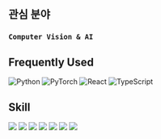 ## 관심 분야
### `Computer Vision & AI`

## Frequently Used
<div>
  <img alt="Python" src ="https://img.shields.io/badge/Python-3776AB.svg?&style=for-the-badge&logo=Python&logoColor=white"/>
  <img alt="PyTorch" src ="https://img.shields.io/badge/PyTorch-EE4C2C.svg?&style=for-the-badge&logo=PyTorch&logoColor=white"/>
  <img alt="React" src ="https://img.shields.io/badge/React-61DAFB.svg?&style=for-the-badge&logo=React&logoColor=white"/>
  <img alt="TypeScript" src ="https://img.shields.io/badge/TypeScript-3178C6.svg?&style=for-the-badge&logo=TypeScript&logoColor=white"/>
</div>

## Skill
<a href="" target="_blank"><img src="https://img.shields.io/badge/java-3776AB?style=flat-square&logo=java&logoColor=white"/></a>
<a href="" target="_blank"><img src="https://img.shields.io/badge/C++-00599C?style=flat-square&logo=C++&logoColor=white"/></a>
<a href="" target="_blank"><img src="https://img.shields.io/badge/HTML5-E34F26?style=flat-square&logo=HTML5&logoColor=white"/></a>
<a href="" target="_blank"><img src="https://img.shields.io/badge/CSS-1572B6?style=flat-square&logo=CSS&logoColor=white"/></a>
<a href="" target="_blank"><img src="https://img.shields.io/badge/javaScript-F7DF1E?style=flat-square&logo=javaScript&logoColor=white"/></a>
<a href="" target="_blank"><img src="https://img.shields.io/badge/Git-F05032?style=flat-square&logo=Git&logoColor=white"/></a>
<a href="" target="_blank"><img src="https://img.shields.io/badge/TensorFlow-FF6F00?style=flat-square&logo=TensorFlow&logoColor=white"/></a>


<!--
**ajs3801/ajs3801** is a ✨ _special_ ✨ repository because its `README.md` (this file) appears on your GitHub profile.

Here are some ideas to get you started:

- 🔭 I’m currently working on ...
- 🌱 I’m currently learning ...
- 👯 I’m looking to collaborate on ...
- 🤔 I’m looking for help with ...
- 💬 Ask me about ...
- 📫 How to reach me: ...
- 😄 Pronouns: ...
- ⚡ Fun fact: ...
-->

<!-- <p align="center" display="inline-block">
  <img src="https://img.shields.io/badge/javascript-F7DF1E?style=for-the-badge&logo=javascript&logoColor=black">
  <img src="https://img.shields.io/badge/css-1572B6?style=for-the-badge&logo=css3&logoColor=white">
  <img src="https://img.shields.io/badge/html-E34F26?style=for-the-badge&logo=html5&logoColor=white">
  <img src="https://img.shields.io/badge/C-A8B9CC?style=for-the-badge&logo=C&logoColor=white">
  <img src="https://img.shields.io/badge/Linux-FCC624?style=for-the-badge&logo=Linux&logoColor=white">  
</p> -->
